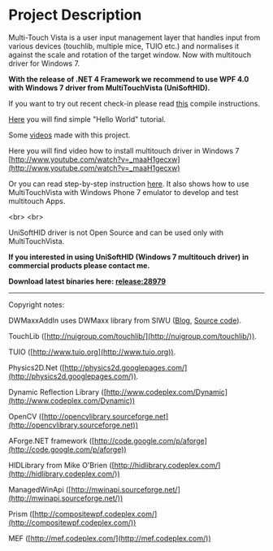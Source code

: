 # Project Description

Multi-Touch Vista is a user input management layer that handles input from various devices (touchlib, multiple mice, TUIO etc.) and normalises it against the scale and rotation of the target window. Now with multitouch driver for Windows 7.

**With the release of .NET 4 Framework we recommend to use WPF 4.0 with Windows 7 driver from MultiTouchVista (UniSoftHID).**

If you want to try out recent check-in please read [this](How-to-compile) compile instructions.

[Here](HelloWorld) you will find simple "Hello World" tutorial.

Some [videos](http://www.youtube.com/nesherhh) made with this project.

Here you will find video how to install multitouch driver in Windows 7 [http://www.youtube.com/watch?v=_maaH1gecxw](http://www.youtube.com/watch?v=_maaH1gecxw)

Or you can read step-by-step instruction [here](http://michaelsync.net/2010/04/06/step-by-step-tutorial-installing-multi-touch-simulator-for-silverlight-phone-7). It also shows how to use MultiTouchVista with Windows Phone 7 emulator to develop and test multitouch Apps.

<br\>
<br\>

UniSoftHID driver is not Open Source and can be used only with MultiTouchVista.

**If you interested in using UniSoftHID (Windows 7 multitouch driver) in commercial products please contact me.**

**Download latest binaries here: [release:28979](release_28979)**

----

Copyright notes:

DWMaxxAddIn uses DWMaxx library from SIWU ([Blog](http://siwu.info), [Source code](http://code.google.com/p/dwmaxx/)).

TouchLib ([http://nuigroup.com/touchlib/](http://nuigroup.com/touchlib/)).

TUIO ([http://www.tuio.org](http://www.tuio.org)).

Physics2D.Net ([http://physics2d.googlepages.com/](http://physics2d.googlepages.com/)).

Dynamic Reflection Library ([http://www.codeplex.com/Dynamic](http://www.codeplex.com/Dynamic))

OpenCV ([http://opencvlibrary.sourceforge.net](http://opencvlibrary.sourceforge.net))

AForge.NET framework ([http://code.google.com/p/aforge](http://code.google.com/p/aforge))

HIDLibrary from Mike O'Brien ([http://hidlibrary.codeplex.com/](http://hidlibrary.codeplex.com/))

ManagedWinApi ([http://mwinapi.sourceforge.net/](http://mwinapi.sourceforge.net/))

Prism ([http://compositewpf.codeplex.com/](http://compositewpf.codeplex.com/))

MEF ([http://mef.codeplex.com/](http://mef.codeplex.com/))